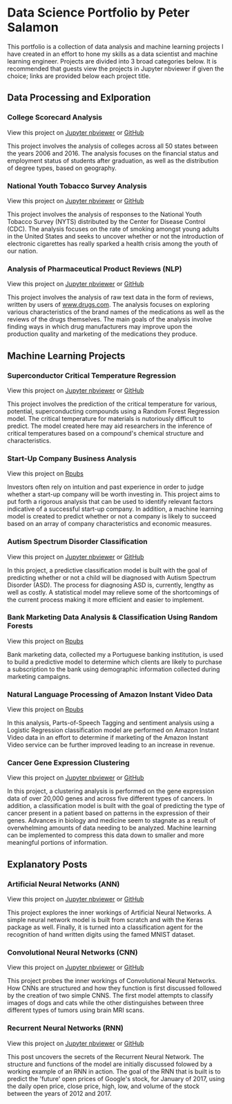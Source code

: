 Data Science Portfolio by Peter Salamon
======

This portfolio is a collection of data analysis and machine learning projects I have created in an effort to hone my skills as a data scientist and machine learning engineer. Projects are divided into 3 broad categories below. It is recommended that guests view the projects in Jupyter nbviewer if given the choice; links are provided below each project title.

Data Processing and Exlporation
------

### College Scorecard Analysis

View this project on [Jupyter nbviewer](https://nbviewer.jupyter.org/github/petersalmon/petersalmon.github.io/blob/master/College_Scorecard_Analysis/College%20Scorecard%20Analysis.ipynb) or [GitHub](https://github.com/petersalmon/petersalmon.github.io/blob/master/College_Scorecard_Analysis/College%20Scorecard%20Analysis.ipynb)

This project involves the analysis of colleges across all 50 states between the years 2006 and 2016. The analysis focuses on the financial status and employment status of students after graduation, as well as the distribution of degree types, based on geography.

### National Youth Tobacco Survey Analysis

View this project on [Jupyter nbviewer](http://nbviewer.jupyter.org/github/petersalmon/petersalmon.github.io/blob/master/National_Youth%20_Tobacco_Survey_Analysis/National%20Youth%20Tobacco%20Use%20Survey%20Analysis.ipynb) or [GitHub](https://github.com/petersalmon/petersalmon.github.io/blob/master/National_Youth%20_Tobacco_Survey_Analysis/National%20Youth%20Tobacco%20Use%20Survey%20Analysis.ipynb)

This project involves the analysis of responses to the National Youth Tobacco Survey (NYTS) distributed by the Center for Disease Control (CDC). The analysis focuses on the rate of smoking amongst young adults in the United States and seeks to uncover whether or not the introduction of electronic cigarettes has really sparked a health crisis among the youth of our nation.

### Analysis of Pharmaceutical Product Reviews (NLP)

View this project on [Jupyter nbviewer](https://nbviewer.jupyter.org/github/petersalmon/petersalmon.github.io/blob/master/Pharmaceutical_Reviews_NLP/Analysis%20of%20Pharmaceutical%20Product%20Reviews.ipynb) or [GitHub](https://github.com/petersalmon/petersalmon.github.io/blob/master/Pharmaceutical_Reviews_NLP/Analysis%20of%20Pharmaceutical%20Product%20Reviews.ipynb)

This project involves the analysis of raw text data in the form of reviews, written by users of www.drugs.com. The analysis focuses on exploring various characteristics of the brand names of the medications as well as the reviews of the drugs themselves. The main goals of the analysis involve finding ways in which drug manufacturers may improve upon the production quality and marketing of the medications they produce.



Machine Learning Projects
-------

### Superconductor Critical Temperature Regression

View this project on [Jupyter nbviewer](http://nbviewer.jupyter.org/github/petersalmon/petersalmon.github.io/blob/master/Superconductivity_Regression/Superconductivity%20Regression.ipynb) or [GitHub](https://github.com/petersalmon/petersalmon.github.io/blob/master/Superconductivity_Regression/Superconductivity%20Regression.ipynb)

This project involves the prediction of the critical temperature for various, potential, superconducting compounds using a Random Forest Regression model. The critical temperature for materials is nutoriously difficult to predict. The model created here may aid researchers in the inference of critical temperatures based on a compound's chemical structure and characteristics.

### Start-Up Company Business Analysis

View this project on [Rpubs](http://rpubs.com/Peters64s/424391)

Investors often rely on intuition and past experience in order to judge whether a start-up company will be worth investing in. This project aims to put forth a rigorous analysis that can be used to identify relevant factors indicative of a successful start-up company. In addition, a machine learning model is created to predict whether or not a company is likely to succeed based on an array of company characteristics and economic measures.

### Autism Spectrum Disorder Classification

View this project on [Jupyter nbviewer](http://nbviewer.jupyter.org/github/petersalmon/petersalmon.github.io/blob/master/Autism_Classification/Autism%20Spectrum%20Disorder%20Classification.ipynb) or [GitHub](https://github.com/petersalmon/petersalmon.github.io/blob/master/Autism_Classification/Autism%20Spectrum%20Disorder%20Classification.ipynb)

In this project, a predictive classification model is built with the goal of predicting whether or not a child will be diagnosed with Autism Spectrum Disorder (ASD). The process for diagnosing ASD is, currently, lengthy as well as costly. A statistical model may relieve some of the shortcomings of the current process making it more efficient and easier to implement.

### Bank Marketing Data Analysis & Classification Using Random Forests

View this project on [Rpubs](http://rpubs.com/Peters64s/451160)

Bank marketing data, collected my a Portuguese banking institution, is used to build a predictive model to determine which clients are likely to purchase a subscription to the bank using demographic information collected during marketing campaigns.

### Natural Language Processing of Amazon Instant Video Data

View this project on [Rpubs](http://rpubs.com/Peters64s/453779)

In this analysis, Parts-of-Speech Tagging and sentiment analysis using a Logistic Regression classification model are performed on Amazon Instant Video data in an effort to determine if marketing of the Amazon Instant Video service can be further improved leading to an increase in revenue.        

### Cancer Gene Expression Clustering

View this project on [Jupyter nbviewer](https://nbviewer.jupyter.org/github/petersalmon/petersalmon.github.io/blob/master/Gene_Expression_Clustering/Cancerous%20Gene%20Expression%20Clustering.ipynb) or [GitHub](https://github.com/petersalmon/petersalmon.github.io/blob/master/Gene_Expression_Clustering/Cancerous%20Gene%20Expression%20Clustering.ipynb)

In this project, a clustering analysis is performed on the gene expression data of over 20,000 genes and across five different types of cancers. In addition, a classification model is built with the goal of predicting the type of cancer present in a patient based on patterns in the expression of their genes. Advances in biology and medicine seem to stagnate as a result of overwhelming amounts of data needing to be analyzed. Machine learning can be implemented to compress this data down to smaller and more meaningful portions of information.       



Explanatory Posts
-------

### Artificial Neural Networks (ANN)

View this project on [Jupyter nbviewer](https://nbviewer.jupyter.org/github/petersalmon/petersalmon.github.io/blob/master/Neural_Networks/Artificial%20Neural%20Networks%20%28ANN%29.ipynb?flush_cache=true) or [GitHub](https://github.com/petersalmon/petersalmon.github.io/blob/master/Neural_Networks/Artificial%20Neural%20Networks%20(ANN).ipynb)

This project explores the inner workings of Artificial Neural Networks. A simple neural network model is built from scratch and with the Keras package as well. Finally, it is turned into a classification agent for the recognition of hand written digits using the famed MNIST dataset. 

### Convolutional Neural Networks (CNN)

View this project on [Jupyter nbviewer](https://nbviewer.jupyter.org/github/petersalmon/petersalmon.github.io/blob/master/Neural_Networks/Convolutional%20Neural%20Networks%20%28CNN%29.ipynb) or [GitHub](https://github.com/petersalmon/petersalmon.github.io/blob/master/Neural_Networks/Convolutional%20Neural%20Networks%20(CNN).ipynb)

This project probes the inner workings of Convolutional Neural Networks. How CNNs are structured and how they function is first discussed followed by the creation of two simple CNNS. The first model attempts to classify images of dogs and cats while the other distinguishes between three different types of tumors using brain MRI scans.


### Recurrent Neural Networks (RNN)

View this project on [Jupyter nbviewer](https://nbviewer.jupyter.org/github/petersalmon/petersalmon.github.io/blob/master/Neural_Networks/Recurrent%20Neural%20Networks%20%28RNN%29.ipynb) or [GitHub](https://github.com/petersalmon/petersalmon.github.io/blob/master/Neural_Networks/Recurrent%20Neural%20Networks%20(RNN).ipynb)

This post uncovers the secrets of the Recurrent Neural Network. The structure and functions of the model are initially discussed folowed by a working example of an RNN in action. The goal of the RNN that is built is to predict the 'future' open prices of Google's stock, for January of 2017, using the daily open price, close price, high, low, and volume of the stock between the years of 2012 and 2017.
